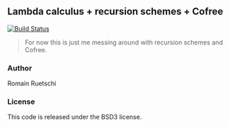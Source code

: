 
## Lambda calculus + recursion schemes + Cofree

[![Build Status](https://travis-ci.org/romac/lambda-fix-cofree.svg?branch=master)](https://travis-ci.org/romac/lambda-fix-cofree) 

> For now this is just me messing around with recursion schemes and Cofree.

### Author

Romain Ruetschi

### License

This code is released under the BSD3 license.

